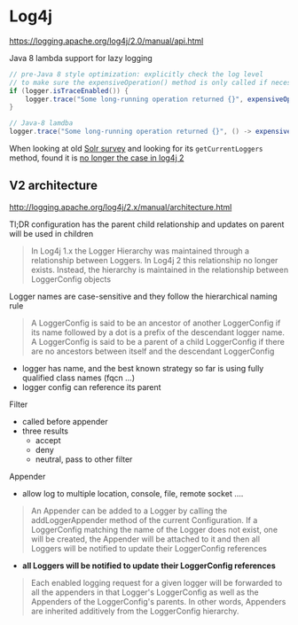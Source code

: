 # Log4j

https://logging.apache.org/log4j/2.0/manual/api.html

Java 8 lambda support for lazy logging

````java
// pre-Java 8 style optimization: explicitly check the log level
// to make sure the expensiveOperation() method is only called if necessary
if (logger.isTraceEnabled()) {
    logger.trace("Some long-running operation returned {}", expensiveOperation());
}

// Java-8 lamdba
logger.trace("Some long-running operation returned {}", () -> expensiveOperation());
````

When looking at old [Solr survey](solr.md) and looking for its `getCurrentLoggers` method,
found it is [no longer the case in log4j 2](https://stackoverflow.com/a/18653927)

 ## V2 architecture

http://logging.apache.org/log4j/2.x/manual/architecture.html

Tl;DR configuration has the parent child relationship and updates on parent will be used in children

> In Log4j 1.x the Logger Hierarchy was maintained through a relationship between Loggers. In Log4j 2 this relationship no longer exists.
Instead, the hierarchy is maintained in the relationship between LoggerConfig objects

Logger names are case-sensitive and they follow the hierarchical naming rule

> A LoggerConfig is said to be an ancestor of another LoggerConfig if its name followed by a dot is a prefix of the descendant logger name. 
A LoggerConfig is said to be a parent of a child LoggerConfig if there are no ancestors between itself and the descendant LoggerConfig

- logger has name, and the best known strategy so far is using fully qualified class names (fqcn ...)
- logger config can reference its parent

Filter

- called before appender
- three results
  - accept
  - deny
  - neutral, pass to other filter

Appender

- allow log to multiple location, console, file, remote socket ....

> An Appender can be added to a Logger by calling the addLoggerAppender method of the current Configuration. 
If a LoggerConfig matching the name of the Logger does not exist, one will be created, 
the Appender will be attached to it and then all Loggers will be notified to update their LoggerConfig references

- **all Loggers will be notified to update their LoggerConfig references**

> Each enabled logging request for a given logger will be forwarded to all the appenders in that Logger's LoggerConfig as well as the Appenders of the LoggerConfig's parents. 
In other words, Appenders are inherited additively from the LoggerConfig hierarchy. 